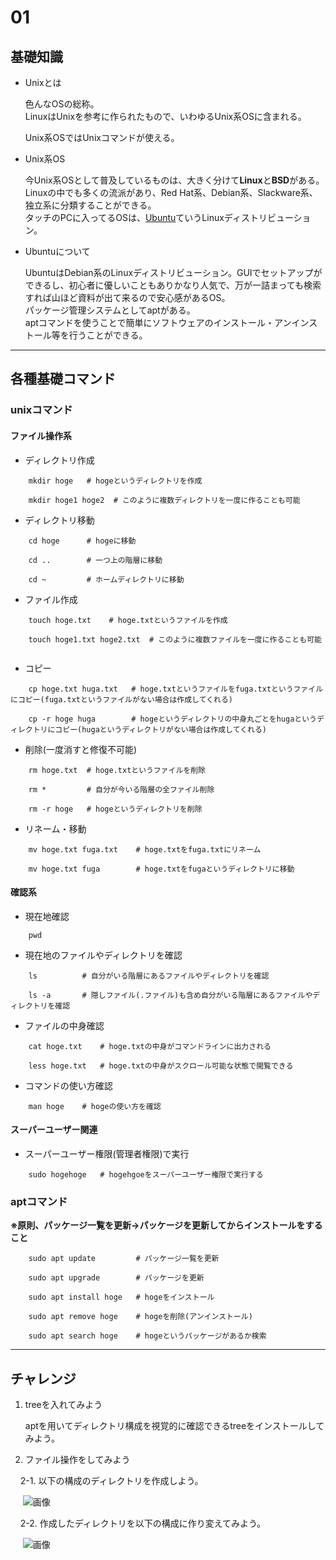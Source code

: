 # 01

## 基礎知識

- Unixとは

    色んなOSの総称。  
    LinuxはUnixを参考に作られたもので、いわゆるUnix系OSに含まれる。  
  
    Unix系OSではUnixコマンドが使える。

- Unix系OS

    今Unix系OSとして普及しているものは、大きく分けて**Linux**と**BSD**がある。  
    Linuxの中でも多くの流派があり、Red Hat系、Debian系、Slackware系、独立系に分類することができる。  
    タッチのPCに入ってるOSは、<a href="https://www.ubuntulinux.jp/">Ubuntu</a>ていうLinuxディストリビューション。

- Ubuntuについて

    UbuntuはDebian系のLinuxディストリビューション。GUIでセットアップができるし、初心者に優しいこともありかなり人気で、万が一詰まっても検索すれば山ほど資料が出て来るので安心感があるOS。  
    パッケージ管理システムとしてaptがある。  
    aptコマンドを使うことで簡単にソフトウェアのインストール・アンインストール等を行うことができる。  
    
---

## 各種基礎コマンド

### unixコマンド

#### ファイル操作系


- ディレクトリ作成  
    
```
    mkdir hoge   # hogeというディレクトリを作成 
    
    mkdir hoge1 hoge2  # このように複数ディレクトリを一度に作ることも可能    
```
        
- ディレクトリ移動  

```
    cd hoge      # hogeに移動  
       
    cd ..        # 一つ上の階層に移動  
       
    cd ~         # ホームディレクトリに移動  
```

- ファイル作成  

```
    touch hoge.txt    # hoge.txtというファイルを作成  
        
    touch hoge1.txt hoge2.txt  # このように複数ファイルを一度に作ることも可能      
```

- コピー  

```
    cp hoge.txt huga.txt   # hoge.txtというファイルをfuga.txtというファイルにコピー(fuga.txtというファイルがない場合は作成してくれる)  
    
    cp -r hoge huga        # hogeというディレクトリの中身丸ごとをhugaというディレクトリにコピー(hugaというディレクトリがない場合は作成してくれる)
```  

- 削除(一度消すと修復不可能)

```   
    rm hoge.txt  # hoge.txtというファイルを削除  
       
    rm *         # 自分が今いる階層の全ファイル削除  
    
    rm -r hoge   # hogeというディレクトリを削除   
```

- リネーム・移動

```
    mv hoge.txt fuga.txt    # hoge.txtをfuga.txtにリネーム  
    
    mv hoge.txt fuga        # hoge.txtをfugaというディレクトリに移動  
```

#### 確認系

- 現在地確認  

```
    pwd
```

- 現在地のファイルやディレクトリを確認

```    
    ls          # 自分がいる階層にあるファイルやディレクトリを確認  
       
    ls -a       # 隠しファイル(.ファイル)も含め自分がいる階層にあるファイルやディレクトリを確認  
```

- ファイルの中身確認

```
    cat hoge.txt    # hoge.txtの中身がコマンドラインに出力される  
    
    less hoge.txt   # hoge.txtの中身がスクロール可能な状態で閲覧できる
```

- コマンドの使い方確認

```
    man hoge    # hogeの使い方を確認
```

#### スーパーユーザー関連

- スーパーユーザー権限(管理者権限)で実行

```
    sudo hogehoge   # hogehgoeをスーパーユーザー権限で実行する
```


### aptコマンド

**※原則、パッケージ一覧を更新→パッケージを更新してからインストールをすること**

```
    sudo apt update         # パッケージ一覧を更新  
    
    sudo apt upgrade        # パッケージを更新  
    
    sudo apt install hoge   # hogeをインストール  
    
    sudo apt remove hoge    # hogeを削除(アンインストール)  
    
    sudo apt search hoge    # hogeというパッケージがあるか検索
```

---

## チャレンジ

1. treeを入れてみよう

    aptを用いてディレクトリ構成を視覚的に確認できるtreeをインストールしてみよう。


2. ファイル操作をしてみよう
  
      2-1. 以下の構成のディレクトリを作成しよう。
      
      ![画像](https://github.com/tachigiovastudy/study_unix/blob/master/assets/01/sc1.png)
    
      2-2. 作成したディレクトリを以下の構成に作り変えてみよう。
      
      ![画像](https://github.com/tachigiovastudy/study_unix/blob/master/assets/01/sc2.png)

